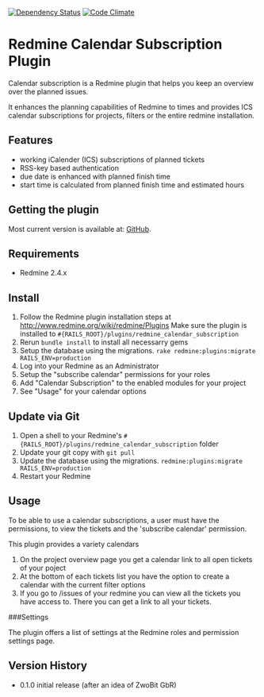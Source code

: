 [![Dependency Status](https://gemnasium.com/hicknhack-software/redmine_calendar_subscription.png)](https://gemnasium.com/hicknhack-software/redmine_calendar_subscription)
[![Code Climate](https://codeclimate.com/github/hicknhack-software/redmine_calendar_subscription.png)](https://codeclimate.com/github/hicknhack-software/redmine_calendar_subscription)

# Redmine Calendar Subscription Plugin

Calendar subscription is a Redmine plugin that helps you keep an overview over the planned issues.

It enhances the planning capabilities of Redmine to times and provides ICS calendar subscriptions for projects, filters or the entire redmine installation.

## Features

* working iCalender (ICS) subscriptions of planned tickets
* RSS-key based authentication
* due date is enhanced with planned finish time
* start time is calculated from planned finish time and estimated hours

## Getting the plugin

Most current version is available at: [GitHub](https://github.com/hicknhack-software/redmine_calendar_subscription).

## Requirements
* Redmine 2.4.x

## Install

1. Follow the Redmine plugin installation steps at http://www.redmine.org/wiki/redmine/Plugins Make sure the plugin is installed to `#{RAILS_ROOT}/plugins/redmine_calendar_subscription`
1. Rerun `bundle install` to install all necessarry gems
1. Setup the database using the migrations. `rake redmine:plugins:migrate RAILS_ENV=production`
1. Log into your Redmine as an Administrator
1. Setup the "subscribe calendar" permissions for your roles
1. Add "Calendar Subscription" to the enabled modules for your project
1. See "Usage" for your calendar options

## Update via Git

1. Open a shell to your Redmine's `#{RAILS_ROOT}/plugins/redmine_calendar_subscription` folder
1. Update your git copy with `git pull`
1. Update the database using the migrations. `redmine:plugins:migrate RAILS_ENV=production`
1. Restart your Redmine

## Usage

To be able to use a calendar subscriptions, a user must have the permissions, to view the tickets and the 'subscribe calendar' permission.

This plugin provides a variety calendars
1. On the project overview page you get a calendar link to all open tickets of your poject
1. At the bottom of each tickets list you have the option to create a calendar with the current filter options
1. If you go to /issues of your redmine you can view all the tickets you have access to. There you can get a link to all your tickets.

###Settings

The plugin offers a list of settings at the Redmine roles and permission settings page.

## Version History

* 0.1.0 initial release (after an idea of ZwoBit GbR)

